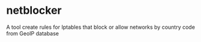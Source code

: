 netblocker
==========

A tool create rules for Iptables that block or allow networks by country code from GeoIP database
